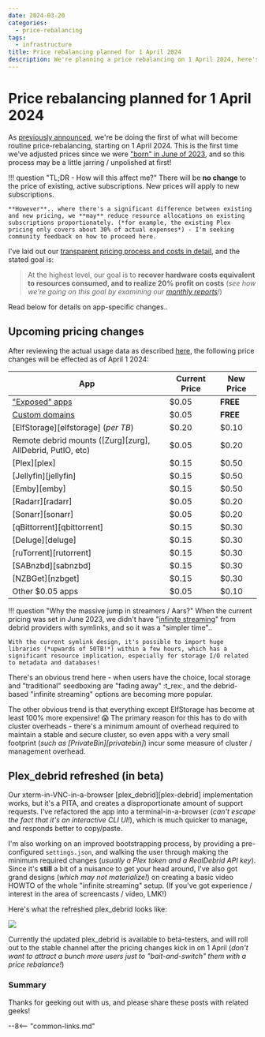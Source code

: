 ```yaml
---
date: 2024-03-20
categories:
  - price-rebalancing
tags:
  - infrastructure
title: Price rebalancing planned for 1 April 2024
description: We're planning a price rebalancing on 1 April 2024, here's how it works and how it'll impact you
---
```


# Price rebalancing planned for 1 April 2024

As [previously announced](/open/feb-2024/#regular-pricing-re-balancing-starts-1-april-2024), we're be doing the first of what will become routine price-rebalancing, starting on 1 April 2024. This is the first time we've adjusted prices since we were ["born" in June of 2023](/open/june-2023/), and so this process may be a little jarring / unpolished at first!

!!! question "TL;DR - How will this affect me?"
    There will be **no change** to the price of existing, active subscriptions. New prices will apply to new subscriptions.

    **However**.. where there's a significant difference between existing and new pricing, we **may** reduce resource allocations on existing subscriptions proportionately. (*for example, the existing Plex pricing only covers about 30% of actual expenses*) - I'm seeking community feedback on how to proceed here.

I've laid out our [transparent pricing process and costs in detail](/open/pricing/), and the stated goal is:

> At the highest level, our goal is to **recover hardware costs equivalent to resources consumed, and to realize 20% profit on costs** (*see how we're going on this goal by examining our [monthly reports](/open)!*)

Read below for details on app-specific changes..

<!-- more -->

## Upcoming pricing changes

After reviewing the actual usage data as described [here](/open/pricing/), the following price changes will be effected as of April 1 2024:

App | Current Price | New Price
---------|----------|----------
["Exposed" apps](https://store.elfhosted.com/product-category/advanced) | \$0.05 | **FREE**
[Custom domains](https://store.elfhosted.com/product-category/custom-domains) | \$0.05 | **FREE**
[ElfStorage][elfstorage] (*per TB*)    | \$0.20 | \$0.10
Remote debrid mounts ([Zurg][zurg], AllDebrid, PutIO, etc)    | \$0.05 | \$0.20
[Plex][plex]    | \$0.15 | \$0.50
[Jellyfin][jellyfin]    | \$0.15 | \$0.50
[Emby][emby]    | \$0.15 | \$0.50
[Radarr][radarr]    | \$0.05 | \$0.20
[Sonarr][sonarr]    | \$0.05 | \$0.20
[qBittorrent][qbittorrent]    | \$0.15 | \$0.30
[Deluge][deluge]    | \$0.15 | \$0.30
[ruTorrent][rutorrent]    | \$0.15 | \$0.30
[SABnzbd][sabnzbd]    | \$0.15 | \$0.30
[NZBGet][nzbget]    | \$0.15 | \$0.30
Other $0.05 apps    | \$0.05 | \$0.10

!!! question "Why the massive jump in streamers / Aars?"
    When the current pricing was set in June 2023, we didn't have "[infinite streaming](/guides/media/)" from debrid providers with symlinks, and so it was a "simpler time"..
    
    With the current symlink design, it's possible to import huge libraries (*upwards of 50TB!*) within a few hours, which has a significant resource implication, especially for storage I/O related to metadata and databases!

There's an obvious trend here - when users have the choice, local storage and "traditional" seedboxing are "fading away" :t_rex:, and the debrid-based "infinite streaming" options are becoming more popular.

The other obvious trend is that everything except ElfStorage has become at least 100% more expensive! :scream: The primary reason for this has to do with cluster overheads - there's a minimum amount of overhead required to maintain a stable and secure cluster, so even apps with a very small footprint (*such as [PrivateBin][privatebin]*) incur some measure of cluster / management overhead.

## Plex_debrid refreshed (in beta)

Our xterm-in-VNC-in-a-browser [plex_debrid][plex-debrid] implementation works, but it's a PITA, and creates a disproportionate amount of support requests. I've refactored the app into a terminal-in-a-browser (*can't escape the fact that it's an interactive CLI UI!*), which is much quicker to manage, and responds better to copy/paste.

I'm also working on an improved bootstrapping process, by providing a pre-configured `settings.json`, and walking the user through making the minimum required changes (*usually a Plex token and a RealDebrid API key*). Since it's **still** a bit of a nuisance to get your head around, I've also got grand designs (*which may not materialize!*) on creating a basic video HOWTO of the whole "infinite streaming" setup. (If you've got experience / interest in the area of screencasts / video, LMK!)

Here's what the refreshed plex_debrid looks like:

![](/images/plex_debrid_in_browser.png)

Currently the updated plex_debrid is available to beta-testers, and will roll out to the stable channel after the pricing changes kick in on 1 April (*don't want to attract a bunch more users just to "bait-and-switch" them with a price rebalance!*)

### Summary

Thanks for geeking out with us, and please share these posts with related geeks!

--8<-- "common-links.md"